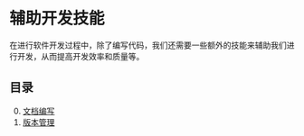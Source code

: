# 辅助开发技能
在进行软件开发过程中，除了编写代码，我们还需要一些额外的技能来辅助我们进行开发，从而提高开发效率和质量等。
## 目录
0. [文档编写](0-文档编写)
1. [版本管理](1-版本管理)